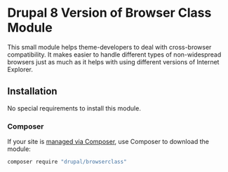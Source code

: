 # Drupal 8 Version of Browser Class Module

This small module helps theme-developers to deal with cross-browser compatibility. It makes easier to handle different types of non-widespread browsers just as much as it helps with using different versions of Internet Explorer.
## Installation
No special requirements to install this module.


### Composer
If your site is [managed via Composer](https://www.drupal.org/node/2718229), use Composer to
download the module:
   ```sh
   composer require "drupal/browserclass"
   ```   